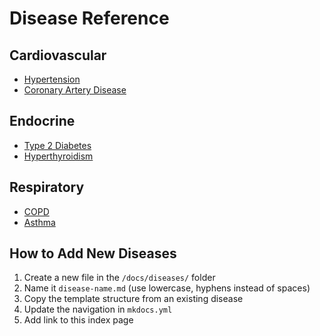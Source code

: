 # Disease Reference

## Cardiovascular
- [Hypertension](hypertension.md)
- [Coronary Artery Disease](coronary-artery-disease.md)

## Endocrine
- [Type 2 Diabetes](diabetes-type-2.md)
- [Hyperthyroidism](hyperthyroidism.md)

## Respiratory
- [COPD](copd.md)
- [Asthma](asthma.md)

## How to Add New Diseases

1. Create a new file in the `/docs/diseases/` folder
2. Name it `disease-name.md` (use lowercase, hyphens instead of spaces)
3. Copy the template structure from an existing disease
4. Update the navigation in `mkdocs.yml`
5. Add link to this index page
